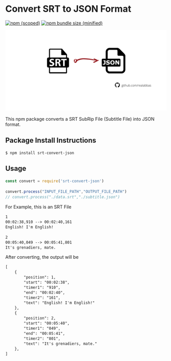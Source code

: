 # Convert SRT to JSON Format 

[![npm (scoped)](https://img.shields.io/npm/v/srt-convert-json.svg)](https://www.npmjs.com/package/srt-convert-json)
[![npm bundle size (minified)](https://img.shields.io/bundlephobia/min/srt-convert-json.svg)](https://www.npmjs.com/package/srt-convert-json)

![Preview Image](./mock/srt2json.png)

This npm package converts a SRT SubRip File (Subtitle File) into JSON format.

## Package Install Instructions

```
$ npm install srt-convert-json
```

## Usage

```js
const convert = require('srt-convert-json')

convert.process("INPUT_FILE_PATH","OUTPUT_FILE_PATH")
// convert.process("./data.srt","./subtitle.json")
```

For Example, this is an SRT File

```
1
00:02:38,910 --> 00:02:40,161
English! I'm English!

2
00:05:40,049 --> 00:05:41,801
It's grenadiers, mate.
```

After converting, the output will be 

```
[
    {
        "position": 1,
        "start": "00:02:38",
        "timer1": "910",
        "end": "00:02:40",
        "timer2": "161",
        "text": "English! I'm English!"
    },
    {
        "position": 2,
        "start": "00:05:40",
        "timer1": "049",
        "end": "00:05:41",
        "timer2": "801",
        "text": "It's grenadiers, mate."
    },
]
```

